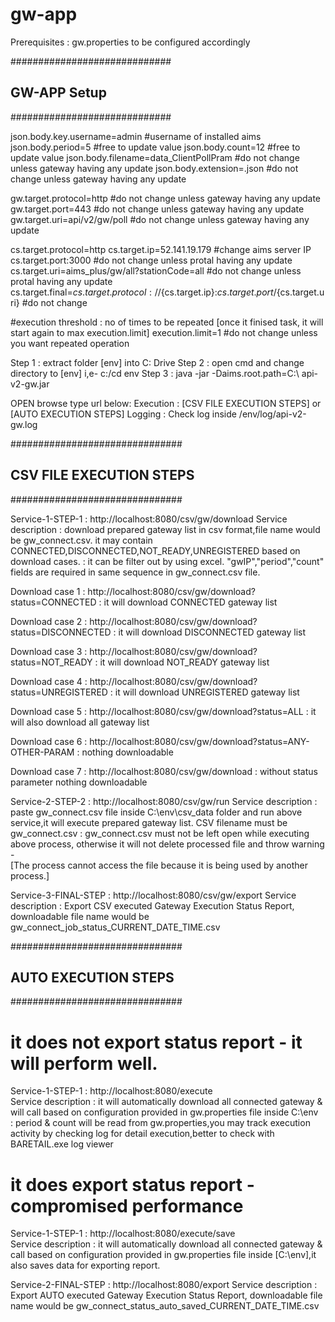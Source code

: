 # gw-app
Prerequisites : gw.properties to be configured accordingly

#############################
##      GW-APP  Setup       #
#############################

json.body.key.username=admin 			#username of installed aims
json.body.period=5				#free to update value
json.body.count=12				#free to update value
json.body.filename=data_ClientPollPram 		#do not change unless gateway having any update
json.body.extension=.json  			#do not change unless gateway having any update

gw.target.protocol=http			#do not change unless gateway having any update
gw.target.port=443				#do not change unless gateway having any update
gw.target.uri=api/v2/gw/poll 			#do not change unless gateway having any update

cs.target.protocol=http
cs.target.ip=52.141.19.179			#change aims server IP
cs.target.port:3000				#do not change unless protal having any update
cs.target.uri=aims_plus/gw/all?stationCode=all  #do not change unless protal having any update
cs.target.final=${cs.target.protocol}://${cs.target.ip}:${cs.target.port}/${cs.target.uri}		#do not change

#execution threshold : no of times to be repeated [once it finised task, it will start again to max execution.limit]
execution.limit=1				#do not change unless you want repeated operation 




Step 1 : extract folder [env] into C: Drive
Step 2 : open cmd and change directory to [env] i,e- c:/cd env
Step 3 : java -jar -Daims.root.path=C:\ api-v2-gw.jar

OPEN browse type url below:
Execution  : [CSV FILE EXECUTION STEPS] or [AUTO EXECUTION STEPS] 
Logging    : Check log inside /env/log/api-v2-gw.log


###############################
##  CSV FILE EXECUTION STEPS  #
###############################

Service-1-STEP-1 	: http://localhost:8080/csv/gw/download
Service description	: download prepared gateway list in csv format,file name would be gw_connect.csv. it may contain CONNECTED,DISCONNECTED,NOT_READY,UNREGISTERED based on download cases. 
			: it can be filter out by using excel. "gwIP","period","count" fields are required in same sequence in gw_connect.csv file.


Download case 1		: http://localhost:8080/csv/gw/download?status=CONNECTED
			: it will download CONNECTED gateway list

Download case 2		: http://localhost:8080/csv/gw/download?status=DISCONNECTED
			: it will download DISCONNECTED gateway list

Download  case 3	: http://localhost:8080/csv/gw/download?status=NOT_READY
			: it will download NOT_READY gateway list

Download  case 4	: http://localhost:8080/csv/gw/download?status=UNREGISTERED
			: it will download UNREGISTERED gateway list

Download  case 5	: http://localhost:8080/csv/gw/download?status=ALL
			: it will also download all gateway list

Download  case 6	: http://localhost:8080/csv/gw/download?status=ANY-OTHER-PARAM
			: nothing downloadable
			
Download  case 7	: http://localhost:8080/csv/gw/download
			: without status parameter nothing downloadable



Service-2-STEP-2	: http://localhost:8080/csv/gw/run
Service description	: paste gw_connect.csv  file inside C:\env\csv_data  folder and run above service,it will execute prepared gateway list. CSV filename must be gw_connect.csv 
			: gw_connect.csv must not be left open while executing above process, otherwise it will not delete processed file and throw warning  -  
			  [The process cannot access the file because it is being used by another process.]


Service-3-FINAL-STEP	: http://localhost:8080/csv/gw/export
Service description	: Export CSV executed Gateway Execution Status Report, downloadable file name would be gw_connect_job_status_CURRENT_DATE_TIME.csv 





###############################
##    AUTO EXECUTION STEPS    #
###############################

# it does not export status report - it will perform well. 
Service-1-STEP-1 	: http://localhost:8080/execute		
Service description	: it will automatically download all connected gateway & will call based on configuration provided in gw.properties file inside C:\env\
			: period & count will be read from gw.properties,you may track execution activity by checking log for detail execution,better to check with BARETAIL.exe log viewer


# it does export status report - compromised performance
Service-1-STEP-1 	: http://localhost:8080/execute/save		
Service description	: it will automatically download all connected gateway & call based on configuration provided in gw.properties file inside [C:\env\],it also saves data for exporting report.


Service-2-FINAL-STEP	: http://localhost:8080/export
Service description	: Export AUTO executed Gateway Execution Status Report, downloadable file name would be gw_connect_status_auto_saved_CURRENT_DATE_TIME.csv 

